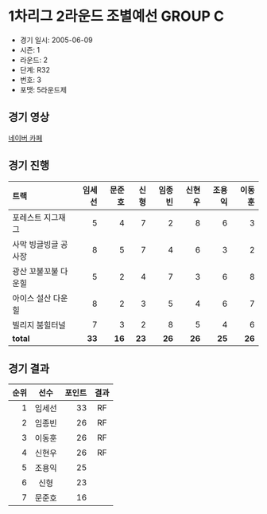 # 1차리그 2라운드 조별예선 GROUP C

- 경기 일시: 2005-06-09
- 시즌: 1
- 라운드: 2
- 단계: R32
- 번호: 3
- 포맷: 5라운드제





## 경기 영상
[네이버 카페](https://cafe.naver.com/leaguekart/30)

## 경기 진행

| 트랙 | 임세선 | 문준호 | 신형 | 임종빈 | 신현우 | 조용익 | 이동훈 |
|:---|---:|---:|---:|---:|---:|---:|---:|
| 포레스트 지그재그 | 5 | 4 | 7 | 2 | 8 | 6 | 3 |
| 사막 빙글빙글 공사장 | 8 | 5 | 7 | 4 | 6 | 3 | 2 |
| 광산 꼬불꼬불 다운힐 | 5 | 2 | 4 | 7 | 3 | 6 | 8 |
| 아이스 설산 다운힐 | 8 | 2 | 3 | 5 | 4 | 6 | 7 |
| 빌리지 붐힐터널 | 7 | 3 | 2 | 8 | 5 | 4 | 6 |
| __total__ | __33__ | __16__ | __23__ | __26__ | __26__ | __25__ | __26__ |




## 경기 결과

| 순위 | 선수 | 포인트 | 결과 |
|---:|:---:|---:|:---:|
| 1 | 임세선 | 33 | RF |
| 2 | 임종빈 | 26 | RF |
| 3 | 이동훈 | 26 | RF |
| 4 | 신현우 | 26 | RF |
| 5 | 조용익 | 25 |  |
| 6 | 신형 | 23 |  |
| 7 | 문준호 | 16 |  |

